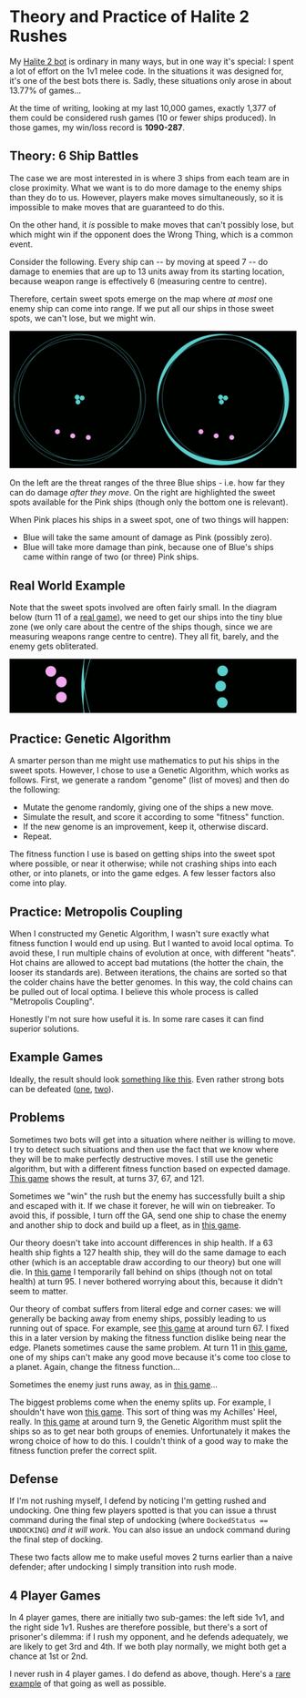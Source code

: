 # Theory and Practice of Halite 2 Rushes

My [Halite 2 bot](https://github.com/fohristiwhirl/gohalite2) is ordinary in many ways, but in one way it's special: I spent a lot of effort on the 1v1 melee code. In the situations it was designed for, it's one of the best bots there is. Sadly, these situations only arose in about 13.77% of games...

At the time of writing, looking at my last 10,000 games, exactly 1,377 of them could be considered rush games (10 or fewer ships produced). In those games, my win/loss record is **1090-287**.

## Theory: 6 Ship Battles

The case we are most interested in is where 3 ships from each team are in close proximity. What we want is to do more damage to the enemy ships than they do to us. However, players make moves simultaneously, so it is impossible to make moves that are guaranteed to do this.

On the other hand, it *is* possible to make moves that can't possibly lose, but which might win if the opponent does the Wrong Thing, which is a common event.

Consider the following. Every ship can -- by moving at speed 7 -- do damage to enemies that are up to 13 units away from its starting location, because weapon range is effectively 6 (measuring centre to centre).

Therefore, certain sweet spots emerge on the map where *at most* one enemy ship can come into range. If we put all our ships in those sweet spots, we can't lose, but we might win.

![Sweet Spots](https://raw.githubusercontent.com/fohristiwhirl/scraps/master/ranges.gif)

On the left are the threat ranges of the three Blue ships - i.e. how far they can do damage *after they move*. On the right are highlighted the sweet spots available for the Pink ships (though only the bottom one is relevant).

When Pink places his ships in a sweet spot, one of two things will happen:

* Blue will take the same amount of damage as Pink (possibly zero).
* Blue will take more damage than pink, because one of Blue's ships came within range of two (or three) Pink ships.

## Real World Example

Note that the sweet spots involved are often fairly small. In the diagram below (turn 11 of a [real game](https://halite.io/play/?game_id=7421675)), we need to get our ships into the tiny blue zone (we only care about the centre of the ships though, since we are measuring weapons range centre to centre). They all fit, barely, and the enemy gets obliterated.

![Sweet Spots 2](https://raw.githubusercontent.com/fohristiwhirl/scraps/master/ranges2.gif)

## Practice: Genetic Algorithm

A smarter person than me might use mathematics to put his ships in the sweet spots. However, I chose to use a Genetic Algorithm, which works as follows. First, we generate a random "genome" (list of moves) and then do the following:

* Mutate the genome randomly, giving one of the ships a new move.
* Simulate the result, and score it according to some "fitness" function.
* If the new genome is an improvement, keep it, otherwise discard.
* Repeat.

The fitness function I use is based on getting ships into the sweet spot where possible, or near it otherwise; while not crashing ships into each other, or into planets, or into the game edges. A few lesser factors also come into play.

## Practice: Metropolis Coupling

When I constructed my Genetic Algorithm, I wasn't sure exactly what fitness function I would end up using. But I wanted to avoid local optima. To avoid these, I run multiple chains of evolution at once, with different "heats". Hot chains are allowed to accept bad mutations (the hotter the chain, the looser its standards are). Between iterations, the chains are sorted so that the colder chains have the better genomes. In this way, the cold chains can be pulled out of local optima. I believe this whole process is called "Metropolis Coupling".

Honestly I'm not sure how useful it is. In some rare cases it can find superior solutions.

## Example Games

Ideally, the result should look [something like this](https://halite.io/play/?game_id=7146061). Even rather strong bots can be defeated ([one](https://halite.io/play/?game_id=6987743), [two](https://halite.io/play/?game_id=7102762)).

## Problems

Sometimes two bots will get into a situation where neither is willing to move. I try to detect such situations and then use the fact that we know where they will be to make perfectly destructive moves. I still use the genetic algorithm, but with a different fitness function based on expected damage. [This game](https://halite.io/play/?game_id=7094226) shows the result, at turns 37, 67, and 121.

Sometimes we "win" the rush but the enemy has successfully built a ship and escaped with it. If we chase it forever, he will win on tiebreaker. To avoid this, if possible, I turn off the GA, send one ship to chase the enemy and another ship to dock and build up a fleet, as in [this game](https://halite.io/play/?game_id=7453830).

Our theory doesn't take into account differences in ship health. If a 63 health ship fights a 127 health ship, they will do the same damage to each other (which is an acceptable draw according to our theory) but one will die. In [this game](https://halite.io/play/?game_id=7095394) I temporarily fall behind on ships (though not on total health) at turn 95. I never bothered worrying about this, because it didn't seem to matter.

Our theory of combat suffers from literal edge and corner cases: we will generally be backing away from enemy ships, possibly leading to us running out of space. For example, see [this game](https://halite.io/play/?game_id=7066056) at around turn 67. I fixed this in a later version by making the fitness function dislike being near the edge. Planets sometimes cause the same problem. At turn 11 in [this game](https://halite.io/play/?game_id=7328811), one of my ships can't make any good move because it's come too close to a planet. Again, change the fitness function...

Sometimes the enemy just runs away, as in [this game](https://halite.io/play/?game_id=7069201)...

The biggest problems come when the enemy splits up. For example, I shouldn't have won [this game](https://halite.io/play/?game_id=7226052). This sort of thing was my Achilles' Heel, really. In [this game](https://halite.io/play/?game_id=7361129) at around turn 9, the Genetic Algorithm must split the ships so as to get near both groups of enemies. Unfortunately it makes the wrong choice of how to do this. I couldn't think of a good way to make the fitness function prefer the correct split.

## Defense

If I'm not rushing myself, I defend by noticing I'm getting rushed and undocking. One thing few players spotted is that you can issue a thrust command during the final step of undocking (where `DockedStatus == UNDOCKING`) *and it will work*. You can also issue an undock command during the final step of docking.

These two facts allow me to make useful moves 2 turns earlier than a naive defender; after undocking I simply transition into rush mode.

## 4 Player Games

In 4 player games, there are initially two sub-games: the left side 1v1, and the right side 1v1. Rushes are therefore possible, but there's a sort of prisoner's dilemma: if I rush my opponent, and he defends adequately, we are likely to get 3rd and 4th. If we both play normally, we might both get a chance at 1st or 2nd.

I never rush in 4 player games. I do defend as above, though. Here's a [rare example](https://halite.io/play/?game_id=7286792) of that going as well as possible.
